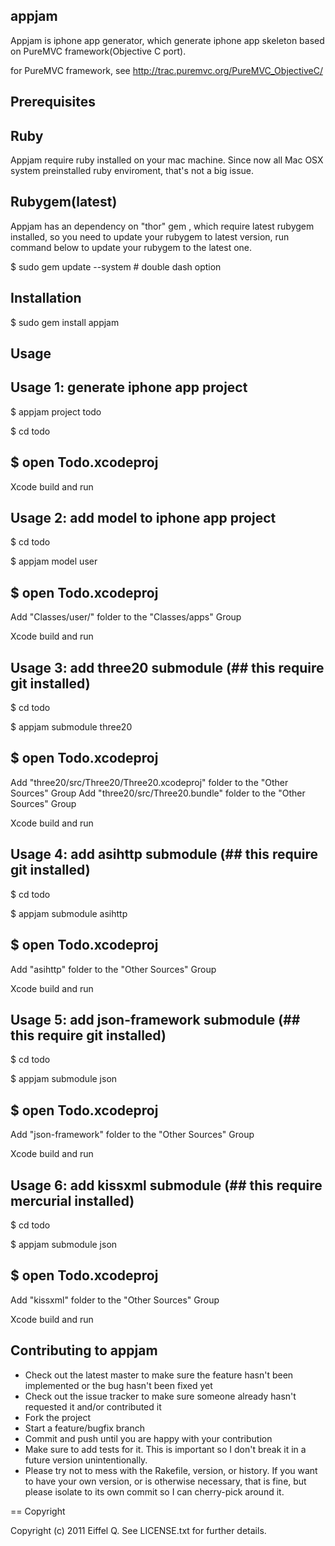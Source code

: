 appjam
-------
Appjam is iphone app generator, which generate iphone app skeleton based on PureMVC framework(Objective C port).

for PureMVC framework, see http://trac.puremvc.org/PureMVC_ObjectiveC/

Prerequisites
-------
Ruby
-------
Appjam require ruby installed on your mac machine. Since now all Mac OSX system preinstalled ruby enviroment, that's not a big issue. 

Rubygem(latest)
-------
Appjam has an dependency on "thor" gem , which require latest rubygem installed, so you need to update your rubygem to latest version, run command below to update your rubygem to the latest one.

$ sudo gem update --system  # double dash option

Installation
-------
$ sudo gem install appjam

Usage
-------
Usage 1: generate iphone app project
-------
$ appjam project todo

$ cd todo

$ open Todo.xcodeproj
-------
Xcode build and run 

Usage 2: add model to iphone app project
-------
$ cd todo 

$ appjam model user 

$ open Todo.xcodeproj
-------
Add "Classes/user/" folder to the "Classes/apps" Group

Xcode build and run 

Usage 3: add three20 submodule (## this require git installed)
-------
$ cd todo 

$ appjam submodule three20 

$ open Todo.xcodeproj
-------
Add "three20/src/Three20/Three20.xcodeproj" folder to the "Other Sources" Group
Add "three20/src/Three20.bundle" folder to the "Other Sources" Group

Xcode build and run

Usage 4: add asihttp submodule (## this require git installed)
-------
$ cd todo 

$ appjam submodule asihttp 

$ open Todo.xcodeproj
-------
Add "asihttp" folder to the "Other Sources" Group

Xcode build and run

Usage 5: add json-framework submodule (## this require git installed)
-------
$ cd todo 

$ appjam submodule json 

$ open Todo.xcodeproj
-------
Add "json-framework" folder to the "Other Sources" Group

Xcode build and run

Usage 6: add kissxml submodule (## this require mercurial installed)
-------
$ cd todo 

$ appjam submodule json 

$ open Todo.xcodeproj
-------
Add "kissxml" folder to the "Other Sources" Group

Xcode build and run

Contributing to appjam
-------
* Check out the latest master to make sure the feature hasn't been implemented or the bug hasn't been fixed yet
* Check out the issue tracker to make sure someone already hasn't requested it and/or contributed it
* Fork the project
* Start a feature/bugfix branch
* Commit and push until you are happy with your contribution
* Make sure to add tests for it. This is important so I don't break it in a future version unintentionally.
* Please try not to mess with the Rakefile, version, or history. If you want to have your own version, or is otherwise necessary, that is fine, but please isolate to its own commit so I can cherry-pick around it.

== Copyright

Copyright (c) 2011 Eiffel Q. See LICENSE.txt for
further details.
